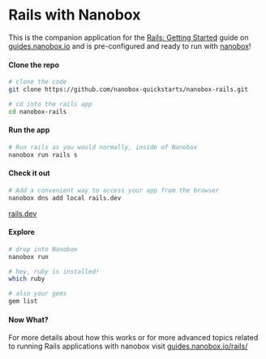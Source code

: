 # Rails with Nanobox
This is the companion application for the [Rails: Getting Started](https://guides.nanobox.io/rails/) guide on [guides.nanobox.io](https://guides.nanobox.io) and is pre-configured and ready to run with [nanobox](https://desktop.nanobox.io/)!

#### Clone the repo

```bash
# clone the code
git clone https://github.com/nanobox-quickstarts/nanobox-rails.git

# cd into the rails app
cd nanobox-rails
```

#### Run the app

```bash
# Run rails as you would normally, inside of Nanobox
nanobox run rails s
```

#### Check it out

```bash
# Add a convenient way to access your app from the browser
nanobox dns add local rails.dev
```

[rails.dev](http://rails.dev)

#### Explore

```bash
# drop into Nanobox
nanobox run

# hey, ruby is installed!
which ruby

# also your gems
gem list

```

#### Now What?
For more details about how this works or for more advanced topics related to running Rails applications with nanobox visit [guides.nanobox.io/rails/](https://guides.nanobox.io/rails/)
